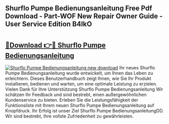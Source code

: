 ## Shurflo Pumpe Bedienungsanleitung Free Pdf Download - Part-WOF New Repair Owner Guide - User Service Edition B4lkO

# <h2><a href="http://df0nnd.blite.top/?on=Shurflo+Pumpe+Bedienungsanleitung">🔗Download 👉🔴 Shurflo Pumpe Bedienungsanleitung</a></h2>

[![Shurflo Pumpe Bedienungsanleitung new download](https://i.imgur.com/lujVjoI.png)](http://df0nnd.blite.top/?on=Shurflo+Pumpe+Bedienungsanleitung)
Ihr neues Shurflo Pumpe Bedienungsanleitung wurde entwickelt, um Ihnen das Leben zu erleichtern. Dieses Benutzerhandbuch zeigt Ihnen, wie Sie Ihr Produkt installieren, bedienen und warten, um eine optimale Leistung zu erzielen. Vielen Dank für Ihre Unterstützung Shurflo Pumpe Bedienungsanleitung Wir schätzen Ihr Feedback und sind bestrebt, einen außergewöhnlichen Kundenservice zu bieten. Erleben Sie die Leistungsfähigkeit der Funktionsliste mit Ihrem neuen Shurflo Pumpe Bedienungsanleitung auf Knopfdruck. Ihr Erfolg ist unser Ziel Shurflo Pumpe BedienungsanleitungDD. Wir sind bestrebt, Ihre vollste Zufriedenheit zu gewährleisten.
